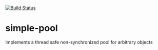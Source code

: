 [![Build Status](https://travis-ci.org/pnerg/simple-pool.svg)](https://travis-ci.org/pnerg/simple-pool)
# simple-pool
Implements a thread safe non-synchronized pool for arbitrary objects
